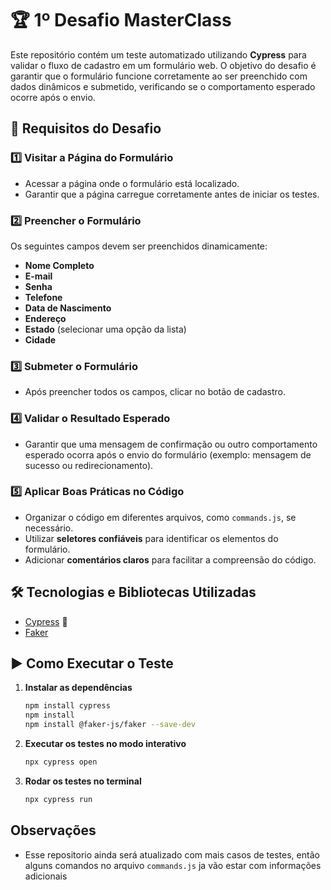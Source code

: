 # 🏆 1º Desafio MasterClass  

Este repositório contém um teste automatizado utilizando **Cypress** para validar o fluxo de cadastro em um formulário web. O objetivo do desafio é garantir que o formulário funcione corretamente ao ser preenchido com dados dinâmicos e submetido, verificando se o comportamento esperado ocorre após o envio.  

## 🚀 Requisitos do Desafio  

### 1️⃣ Visitar a Página do Formulário  
- Acessar a página onde o formulário está localizado.  
- Garantir que a página carregue corretamente antes de iniciar os testes.  

### 2️⃣ Preencher o Formulário  
Os seguintes campos devem ser preenchidos dinamicamente:  
- **Nome Completo**  
- **E-mail**  
- **Senha**  
- **Telefone**  
- **Data de Nascimento**  
- **Endereço**  
- **Estado** (selecionar uma opção da lista)  
- **Cidade**  

### 3️⃣ Submeter o Formulário  
- Após preencher todos os campos, clicar no botão de cadastro.  

### 4️⃣ Validar o Resultado Esperado  
- Garantir que uma mensagem de confirmação ou outro comportamento esperado ocorra após o envio do formulário (exemplo: mensagem de sucesso ou redirecionamento).  

### 5️⃣ Aplicar Boas Práticas no Código  
- Organizar o código em diferentes arquivos, como `commands.js`, se necessário.  
- Utilizar **seletores confiáveis** para identificar os elementos do formulário.  
- Adicionar **comentários claros** para facilitar a compreensão do código.  

## 🛠 Tecnologias e Bibliotecas Utilizadas  
- [Cypress](https://www.cypress.io/) 🚀  
- [Faker](https://www.npmjs.com/package/@faker-js/faker?activeTab=readme)

## ▶️ Como Executar o Teste  
1. **Instalar as dependências**  
   ```sh
   npm install cypress
   npm install 
   npm install @faker-js/faker --save-dev
   ```
2. **Executar os testes no modo interativo**  
   ```sh
   npx cypress open
   ```
3. **Rodar os testes no terminal**  
   ```sh
   npx cypress run
   ```
## Observações

- Esse repositorio ainda será atualizado com mais casos de testes, então alguns comandos no arquivo `commands.js` ja vão estar com informações adicionais
